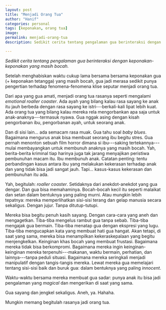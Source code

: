 ```yaml
---
layout: post
title: "Menjadi Orang Tua"
author: "Hanif" 
categories: personal
tags: [keponakan, orang tua]
image: 
permalink: menjadi-orang-tua
description: Sedikit cerita tentang pengalaman gua berinteraksi dengan keponakan-keponakan yang masih bocah. 

---
```


*Sedikit cerita tentang pengalaman gua berinteraksi dengan keponakan-keponakan yang masih bocah.* <!--more-->

Setelah menghabiskan waktu cukup lama bersama bersama keponakan gua (+ keponakan tetangga) yang masih bocah, gua jadi merasa sedikit punya pengertian terhadap fenomena-fenomena klise seputar menjadi orang tua. 

Dari apa yang gua amati, menjadi orang tua rasanya seperti mengalami *emotional roaller coaster*. Ada ayah yang bilang kalau rasa sayang ke anak itu jauh berbeda dengan rasa sayang ke istri---berkali-kali lipat lebih kuat. Ada orang tua yang bilang kalau mereka rela mengorbankan apa saja untuk anak-anaknya---termasuk nyawa. Gua nggak asing dengan kisah pengorbanan ibu, pengorbanan ayah, untuk seorang anak. 

Dan di sisi lain... ada semacam rasa muak. Gua tahu soal *baby blues*. Bagaimana mengurus anak bisa membuat seorang ibu begitu stres. Gua pernah menonton sebuah film horror dimana si ibu---saking tertekannya---mulai membayangkan untuk membunuh anaknya yang masih bocah. Yah, berita-berita kriminal tiap harinya juga tak jarang menyajikan peristiwa pembunuhan macam itu. Ibu membunuh anak. Catatan penting: tentu perbandingan kasus antara ibu yang melakukan kekerasan terhadap anak dan yang tidak bisa jadi sangat jauh. Tapi... kasus-kasus kekerasan dan pembunuhan itu ada. 

Yah, begitulah: *roaller coaster*. Setidaknya dari anekdot-anekdot yang gua dengar. Dan gua bisa memahaminya. Bocah-bocah kecil itu seperti malaikat dan setan dalam bentuknya yang paling murni. Atau mungkin lebih tepatnya: mereka memperlihatkan sisi-sisi terang dan gelap manusia secara sekaligus. Dengan jujur. Tanpa ditutup-tutupi. 

Mereka bisa begitu penuh kasih sayang. Dengan cara-cara yang aneh dan mengagetkan. Tiba-tiba mengelus rambut gua tanpa sebab. Tiba-tiba mengajak gua bermain. Tiba-tiba menatap gua dengan ekspresi yang lugu. Tiba-tiba mengucapkan kata yang membuat hati gua hangat. Akan tetapi, di saat yang sama, mereka bisa menampilkan kekeraskepalaan yang begitu menjengkelkan. Keinginan khas bocah yang membuat frustasi. Bagaimana mereka tidak bisa berkompromi. Bagaimana mereka ingin keinginan-keinginan mereka terpenuhi---makanan, waktu bermain, perhatian, dan lainnya---tanpa peduli situasi. Bagaimana mereka seringkali menjadi manipulatif dengan tangis-tangis mereka. Lewat mereka gua memelajari tentang sisi-sisi baik dan buruk gua: dalam bentuknya yang paling *innocent*. 

Waktu-waktu bersama mereka membuat gua sadar: punya anak itu bisa jadi pengalaman yang *magical* dan mengerikan di saat yang sama. 

Gua sayang dan jengkel sekaligus. Aneh, ya. Hahaha. 

Mungkin memang begitulah rasanya jadi orang tua. 
